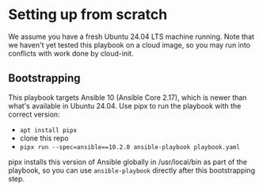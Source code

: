 # Setting up from scratch

We assume you have a fresh Ubuntu 24.04 LTS machine running. Note that we haven't yet tested this playbook on a cloud image, so you may run into conflicts with work done by cloud-init.

## Bootstrapping

This playbook targets Ansible 10 (Ansible Core 2.17), which is newer than what's available in Ubuntu 24.04. Use pipx to run the playbook with the correct version:

- `apt install pipx`
- clone this repo
- `pipx run --spec=ansible==10.2.0 ansible-playbook playbook.yaml`

pipx installs this version of Ansible globally in /usr/local/bin as part of the playbook, so you can use `ansible-playbook` directly after this bootstrapping step.
